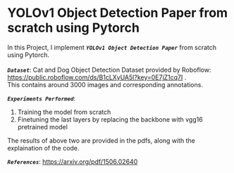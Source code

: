 # YOLOv1 Object Detection Paper from scratch using Pytorch
In this Project, I implement ***`YOLOv1 Object Detection Paper`*** from scratch using Pytorch.\
\
***`Dataset`***: Cat and Dog Object Detection Dataset provided by Roboflow: \
https://public.roboflow.com/ds/B1cLXyUA5l?key=0E7jZ1cq7I . \
This contains around 3000 images and corresponding annotations.

***`Experiments Performed`***:
1) Training the model from scratch
2) Finetuning the last layers by replacing the backbone with vgg16 pretrained model

The results of above two are provided in the pdfs, along with the explaination of the code.

***`References`***:
https://arxiv.org/pdf/1506.02640
